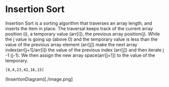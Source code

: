 # Insertion Sort

Insertion Sort is a sorting algorithm that traverses an array length, and inserts the item in place. The traversal keeps track of the current array position (i), a temporary value (arr[i]), the previous array position(j). While the j value is going up (above 0) and the temporary value is less than the value of the previous array element (arr[j]) make the next array index(arr[j+1]/arr[i]) the value of the previous index (arr[j]) and then iterate j -1 (j-1). We then assign the new array space(arr[j+1]) to the value of the temporary. 

```[8,4,23,42,16,15]```

(InsertionDiagram)[./image.png]


